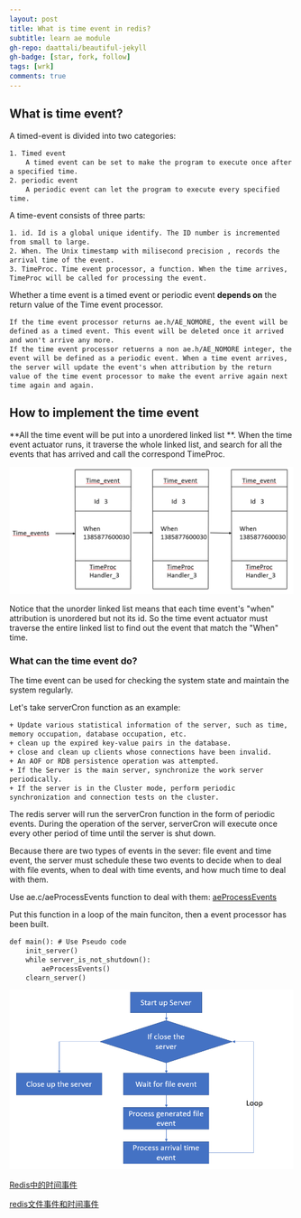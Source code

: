 ```yaml
---
layout: post
title: What is time event in redis?
subtitle: learn ae module
gh-repo: daattali/beautiful-jekyll
gh-badge: [star, fork, follow]
tags: [wrk]
comments: true
---
```


## What is  time event?

A timed-event is divided into two categories:

```
1. Timed event 
	A timed event can be set to make the program to execute once after a specified time.
2. periodic event
	A periodic event can let the program to execute every specified time.
```

A time-event consists of three parts: 

```
1. id. Id is a global unique identify. The ID number is incremented from small to large.
2. When. The Unix timestamp with milisecond precision , records the arrival time of the event.
3. TimeProc. Time event processor, a function. When the time arrives, TimeProc will be called for processing the event.
```

Whether a time event is a timed event or periodic event **depends on** the return value of the Time event processor.

```
If the time event processor returns ae.h/AE_NOMORE, the event will be defined as a timed event. This event will be deleted once it arrived and won't arrive any more.
If the time event processor retuerns a non ae.h/AE_NOMORE integer, the event will be defined as a periodic event. When a time event arrives, the server will update the event's when attribution by the return value of the time event processor to make the event arrive again next time again and again.
```

## How to implement the time event

**All the time event will be put into a  unordered linked list **. When  the time event actuator runs, it traverse the whole linked list, and search for all the events that has arrived and call the correspond TimeProc.

![wrk-3](images/wrk-3.png)

Notice that the unorder linked list means that each time event's "when" attribution is unordered but not its id. So the time event actuator must traverse the entire linked list to find out the event that match the "When" time.

### What can the time event do?

The time event can be used for checking the system state and maintain the system regularly.

Let's take serverCron function as an example:

```
+ Update various statistical information of the server, such as time, memory occupation, database occupation, etc.
+ clean up the expired key-value pairs in the database.
+ close and clean up clients whose connections have been invalid.
+ An AOF or RDB persistence operation was attempted.
+ If the Server is the main server, synchronize the work server periodically.
+ If the server is in the Cluster mode, perform periodic synchronization and connection tests on the cluster.
```

The redis server will run the serverCron function in the form of periodic events.  During the operation of the server, serverCron will execute once every other period of time until the server is shut down.

Because there are two types of events in the sever: file event and time event, the server must schedule these two events to decide when to deal with file events, when to deal with time events, and how much time to deal with them.

Use ae.c/aeProcessEvents function to deal with them: [aeProcessEvents](aeProcessEvents.md)

Put this function in a loop of the main funciton, then a event processor has been built.

```
def main(): # Use Pseudo code
	init_server()
	while server_is_not_shutdown():
		aeProcessEvents()
	clearn_server()
```

![wkr-4](images/wrk-4.png)

[Redis中的时间事件](https://blog.csdn.net/m0_58554082/article/details/119733143)

[redis文件事件和时间事件](https://blog.csdn.net/qq_40223554/article/details/119900973)
